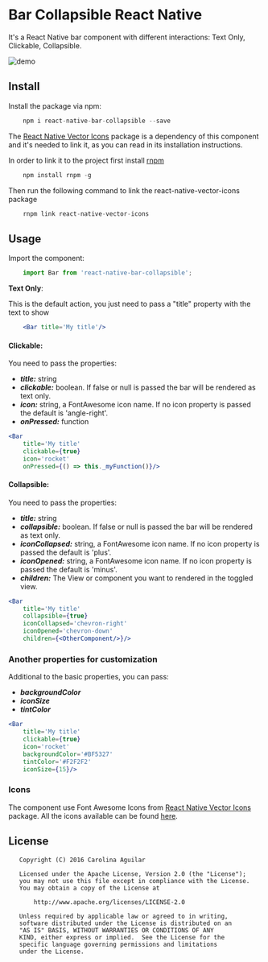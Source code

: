 
# Bar Collapsible React Native

It's a React Native bar component with different interactions: Text Only,
Clickable, Collapsible.

![demo](https://raw.githubusercontent.com/caroaguilar/images-gifs/master/react-native-bar-collapsible/demo.gif)

## Install

Install the package via npm:

```javascript
    npm i react-native-bar-collapsible --save
```

The [React Native Vector Icons](https://github.com/oblador/react-native-vector-icons)
package is a dependency of this component and it's needed to link it, as you can
read in its installation instructions.

In order to link it to the project first install [rnpm](https://github.com/rnpm/rnpm)

```javascript
    npm install rnpm -g
```

Then run the following command to link the react-native-vector-icons package

```javascript
    rnpm link react-native-vector-icons
```

## Usage

Import the component:

```javascript
    import Bar from 'react-native-bar-collapsible';
```

**Text Only**:

This is the default action, you just need to pass a "title" property with the text to show

```jsx
    <Bar title='My title'/>
```

#### Clickable:

You need to pass the properties:

- ***title:*** string
- ***clickable:*** boolean. If false or null is passed the bar will be rendered as text only.
- ***icon:*** string, a FontAwesome icon name. If no icon property is passed the
    default is 'angle-right'.
- ***onPressed:*** function

```jsx
<Bar
    title='My title'
    clickable={true}
    icon='rocket'
    onPressed={() => this._myFunction()}/>
```

#### Collapsible:

You need to pass the properties:

- ***title:*** string
- ***collapsible:*** boolean. If false or null is passed the bar will be rendered as text only.
- ***iconCollapsed:*** string, a FontAwesome icon name. If no icon property is passed the
    default is 'plus'.
- ***iconOpened:*** string, a FontAwesome icon name. If no icon property is passed the
    default is 'minus'.
- ***children:*** The View or component you want to rendered in the toggled view.

```jsx
<Bar
    title='My title'
    collapsible={true}
    iconCollapsed='chevron-right'
    iconOpened='chevron-down'
    children={<OtherComponent/>}/>
```

### Another properties for customization

Additional to the basic properties, you can pass:

- ***backgroundColor***
- ***iconSize***
- ***tintColor***

```jsx
<Bar
    title='My title'
    clickable={true}
    icon='rocket'
    backgroundColor='#BF5327'
    tintColor='#F2F2F2'
    iconSize={15}/>
```

### Icons

The component use Font Awesome Icons from
[React Native Vector Icons](https://github.com/oblador/react-native-vector-icons)
package. All the icons available can be found [here](http://fortawesome.github.io/Font-Awesome/icons/).




## License

```
   Copyright (C) 2016 Carolina Aguilar

   Licensed under the Apache License, Version 2.0 (the "License");
   you may not use this file except in compliance with the License.
   You may obtain a copy of the License at

       http://www.apache.org/licenses/LICENSE-2.0

   Unless required by applicable law or agreed to in writing,
   software distributed under the License is distributed on an
   "AS IS" BASIS, WITHOUT WARRANTIES OR CONDITIONS OF ANY
   KIND, either express or implied.  See the License for the
   specific language governing permissions and limitations
   under the License.
```
